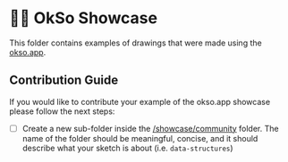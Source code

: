# ✍🏻 OkSo Showcase

This folder contains examples of drawings that were made using the [okso.app](https://okso.app).

## Contribution Guide

If you would like to contribute your example of the okso.app showcase please follow the next steps:

- [ ] Create a new sub-folder inside the [/showcase/community](./community/) folder. The name of the folder should be meaningful, concise, and it should describe what your sketch is about (i.e. `data-structures`)  